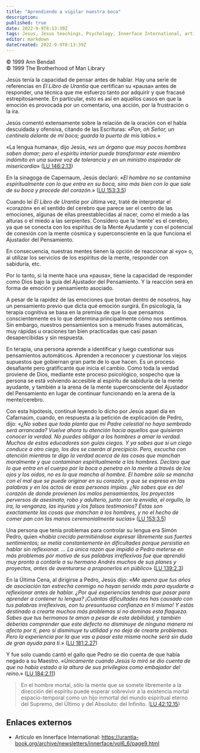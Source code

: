 ```yaml
---
title: "Aprendiendo a vigilar nuestra boca"
description: 
published: true
date: 2022-9-9T8:13:39Z
tags: Jesus, Jesus teachings, Psychology, Innerface International, article
editor: markdown
dateCreated: 2022-9-9T8:13:39Z
---
```


<p class="v-card v-sheet theme--light grey lighten-3 px-2">© 1999 Ann Bendall<br>© 1999 The Brotherhood of Man Library</p>

Jesús tenía la capacidad de pensar antes de hablar. Hay una serie de referencias en _El Libro de Urantia_ que certifican su «pausa» antes de responder, una técnica que me esfuerzo tanto por adquirir y que fracasé estrepitosamente. En particular, esto es así en aquellos casos en que la emoción es provocada por un comentario, una acción, por la frustración o la ira.

Jesús comentó extensamente sobre la relación de la oración con el habla descuidada y ofensiva, citando de las Escrituras: «_Pon, oh Señor, un centinela delante de mi boca; guarda la puerta de mis labios._»

«La lengua humana», dijo Jesús, «_es un órgano que muy pocos hombres saben domar; pero el espíritu interior puede transformar este miembro indómito en una suave voz de tolerancia y en un ministro inspirador de misericordia_» ([LU 146:2.13](/es/El_libro_de_Urantia/146#p2_13))

En la sinagoga de Capernaum, Jesús declaró: «_El hombre no se contamina espiritualmente con lo que entra en su boca, sino más bien con lo que sale de su boca y procede del corazón._» ([LU 153:3.5](/es/El_libro_de_Urantia/153#p3_5))

Cuando leí _El Libro de Urantia_ por última vez, traté de interpretar el «corazón» en el sentido del cerebro que parece ser el centro de las emociones, algunas de ellas preestablecidas al nacer, como el miedo a las alturas o el miedo a las serpientes. Considero que la ‘mente’ es el cerebro, ya que se conecta con los espíritus de la Mente Ayudante y con el potencial de conexión con la mente cósmica y superconsciente en la que funciona el Ajustador del Pensamiento.

En consecuencia, nuestras mentes tienen la opción de reaccionar al «yo» o, al utilizar los servicios de los espíritus de la mente, responder con sabiduría, etc.

Por lo tanto, si la mente hace una «pausa», tiene la capacidad de responder como Dios bajo la guía del Ajustador del Pensamiento. Y la reacción será en forma de emoción y pensamiento asociado.

A pesar de la rapidez de las emociones que brotan dentro de nosotros, hay un pensamiento previo que dicta qué emoción surgirá. En psicología, la terapia cognitiva se basa en la premisa de que lo que pensamos conscientemente es lo que determina principalmente cómo nos sentimos. Sin embargo, nuestros pensamientos son a menudo frases automáticas, muy rápidas u oraciones tan bien practicadas que casi pasan desapercibidas y sin respuesta.

En terapia, una persona aprende a identificar y luego cuestionar sus pensamientos automáticos. Aprenden a reconocer y cuestionar los viejos supuestos que gobiernan gran parte de lo que hacen. Es un proceso desafiante pero gratificante que inicia el cambio. Como toda la verdad proviene de Dios, mediante este proceso psicológico, sospecho que la persona se está volviendo accesible al espíritu de sabiduría de la mente ayudante, y también a la arena de la mente superconsciente del Ajustador del Pensamiento en lugar de continuar funcionando en la arena de la mente/cerebro.

Con esta hipótesis, continué leyendo lo dicho por Jesús aquel día en Cafarnaúm, cuando, en respuesta a la petición de explicación de Pedro, dijo: «_¿No sabes que toda planta que mi Padre celestial no haya sembrado será arrancada? Vuelve ahora tu atención hacia aquellos que quisieran conocer la verdad. No puedes obligar a los hombres a amar la verdad. Muchos de estos educadores son guías ciegos. Y ya sabes que si un ciego conduce a otro ciego, los dos se caerán al precipicio. Pero, escucha con atención mientras te digo la verdad acerca de las cosas que manchan moralmente y que contaminan espiritualmente a los hombres. Declaro que lo que entra en el cuerpo por la boca o penetra en la mente a través de los ojos y los oídos, no es lo que mancha al hombre. El hombre sólo se mancha con el mal que se puede originar en su corazón, y que se expresa en las palabras y en los actos de esas personas impías. ¿No sabes que es del corazón de donde provienen los malos pensamientos, los proyectos perversos de asesinato, robo y adulterio, junto con la envidia, el orgullo, la ira, la venganza, las injurias y los falsos testimonios? Éstas son exactamente las cosas que manchan a los hombres, y no el hecho de comer pan con las manos ceremonialmente sucias_» ([LU 153:3.5](/es/The_Urantia_Book/153#p3_5))

Una persona que tenía problemas para controlar su lengua era Simón Pedro, quien «_había crecido permitiéndose expresar libremente sus fuertes sentimientos; se metía constantemente en dificultades porque persistía en hablar sin reflexionar. ... La única razón que impidió a Pedro meterse en más problemas por motivo de sus palabras irreflexivas fue que aprendió muy pronto a contarle a su hermano Andrés muchos de sus planes y proyectos, antes de aventurarse a proponerlos en público_» ([LU 139:2.3](/es/El_libro_de_Urantia/139#p2_3))

En la Última Cena, al dirigirse a Pedro, Jesús dijo: «_Me apena que tus años de asociación tan estrecha conmigo no hayan servido más para ayudarte a reflexionar antes de hablar. ¿Por qué experiencias tendrás que pasar para aprender a contener tu lengua? ¡Cuántas dificultades nos has causado con tus palabras irreflexivas, con tu presuntuosa confianza en ti mismo! Y estás destinado a crearte muchos más problemas si no dominas esta flaqueza. Sabes que tus hermanos te aman a pesar de esta debilidad, y también deberías comprender que este defecto no disminuye de ninguna manera mi afecto por ti, pero sí disminuye tu utilidad y no deja de crearte problemas. Pero la experiencia por la que vas a pasar esta misma noche será sin duda de gran ayuda para ti._» ([LU 181:2.27](/es/The_Urantia_Book/181#p2_27))

Y fue solo cuando cantó el gallo que Pedro se dio cuenta de que había negado a su Maestro. «_Únicamente cuando Jesús lo miró se dio cuenta de que no había estado a la altura de sus privilegios como embajador del reino._» ([LU 184:2.11](/es/The_Urantia_Book/184#p2_11))

> En el hombre mortal, sólo la mente que se somete libremente a la dirección del espíritu puede esperar sobrevivir a la existencia mortal espacio-temporal como un hijo inmortal del mundo espiritual eterno del Supremo, del Último y del Absoluto: del Infinito. ([LU 42:12.15](/es/The_Urantia_Book/42#p12_15))

## Enlaces externos

- Artículo en Innerface International: https://urantia-book.org/archive/newsletters/innerface/vol6_6/page9.html


